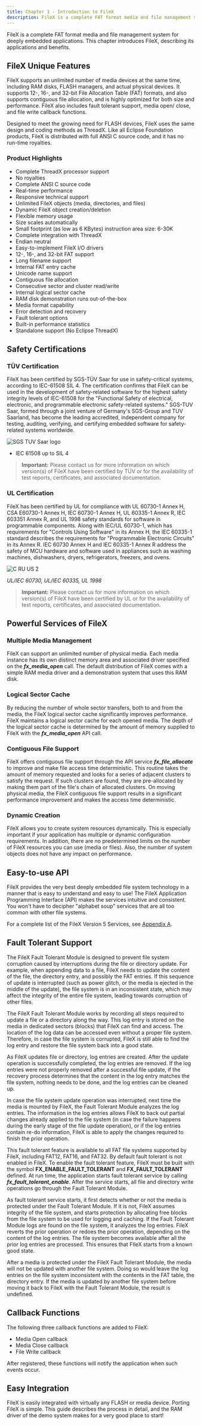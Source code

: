 ```yaml
---
title: Chapter 1 - Introduction to FileX
description: FileX is a complete FAT format media and file management system for deeply embedded applications.
---
```



FileX is a complete FAT format media and file management system for deeply embedded applications. This chapter introduces FileX, describing its applications and benefits.

## FileX Unique Features

FileX supports an unlimited number of media devices at the same time, including RAM disks, FLASH managers, and actual physical devices. It supports 12-, 16-, and 32-bit File Allocation Table (FAT) formats, and also supports contiguous file allocation, and is highly optimized for both size and performance. FileX also includes fault tolerant support, media open/ close, and file write callback functions.

Designed to meet the growing need for FLASH devices, FileX uses the same design and coding methods as ThreadX. Like all Eclipse Foundation products, FileX is distributed with full ANSI C source code, and it has no run-time royalties.

### Product Highlights

- Complete ThreadX processor support
- No royalties
- Complete ANSI C source code
- Real-time performance
- Responsive technical support
- Unlimited FileX objects (media, directories, and files)
- Dynamic FileX object creation/deletion
- Flexible memory usage
- Size scales automatically
- Small footprint (as low as 6 KBytes) instruction area size: 6-30K
- Complete integration with ThreadX
- Endian neutral
- Easy-to-implement FileX I/O drivers
- 12-, 16-, and 32-bit FAT support
- Long filename support
- Internal FAT entry cache
- Unicode name support
- Contiguous file allocation
- Consecutive sector and cluster read/write
- Internal logical sector cache
- RAM disk demonstration runs out-of-the-box
- Media format capability
- Error detection and recovery
- Fault tolerant options
- Built-in performance statistics
- Standalone support (No Eclipse ThreadX)

## Safety Certifications

### TÜV Certification

FileX has been certified by SGS-TÜV Saar for use in safety-critical systems, according to IEC-61508 SIL 4. The certification confirms that FileX can be used in the development of safety-related software for the highest safety integrity levels of IEC-61508 for the "Functional Safety of electrical, electronic, and programmable electronic safety-related systems." SGS-TUV Saar, formed through a joint venture of Germany's SGS-Group and TUV Saarland, has become the leading accredited, independent company for testing, auditing, verifying, and certifying embedded software for safety-related systems worldwide.

![SGS TUV Saar logo](../media/user-guide/sgs-tuv-saar-logo.png)

- IEC 61508 up to SIL 4

> **Important:** Please contact us for more information on which version(s) of FileX have been certified by TÜV or for the availability of test reports, certificates, and associated documentation.

### UL Certification

FileX has been certified by UL for compliance with UL 60730-1 Annex H, CSA E60730-1 Annex H, IEC 60730-1 Annex H, UL 60335-1 Annex R, IEC 603351 Annex R, and UL 1998 safety standards for software in programmable components. Along with IEC/UL 60730-1, which has requirements for "Controls Using Software" in its Annex H, the IEC 60335-1 standard describes the requirements for "Programmable Electronic Circuits" in its Annex R. IEC 60730 Annex H and IEC 60335-1 Annex R address the safety of MCU hardware and software used in appliances such as washing machines, dishwashers, dryers, refrigerators, freezers, and ovens.

![C RU US 2](../media/user-guide/c-ru-us-logo.png)

_UL/IEC 60730, UL/IEC 60335, UL 1998_

> **Important:** Please contact us for more information on which version(s) of FileX have been certified by UL or for the availability of test reports, certificates, and associated documentation.

## Powerful Services of FileX

### Multiple Media Management

FileX can support an unlimited number of physical media. Each media instance has its own distinct memory area and associated driver specified on the **_fx_media_open_** call. The default distribution of FileX comes with a simple RAM media driver and a demonstration system that uses this RAM disk.

### Logical Sector Cache

By reducing the number of whole sector transfers, both to and from the media, the FileX logical sector cache significantly improves performance. FileX maintains a logical sector cache for each opened media. The depth of the logical sector cache is determined by the amount of memory supplied to FileX with the **_fx_media_open_** API call.

### Contiguous File Support

FileX offers contiguous file support through the API service **_fx_file_allocate_** to improve and make file access time deterministic. This routine takes the amount of memory requested and looks for a series of adjacent clusters to satisfy the request. If such clusters are found, they are pre-allocated by making them part of the file's chain of allocated clusters. On moving physical media, the FileX contiguous file support results in a significant performance improvement and makes the access time deterministic.

### Dynamic Creation

FileX allows you to create system resources dynamically. This is especially important if your application has
multiple or dynamic configuration requirements. In addition, there are no predetermined limits on the number of FileX resources you can use (media or files). Also, the number of system objects does not have any
impact on performance.

## Easy-to-use API

FileX provides the very best deeply embedded file system technology in a manner that is easy to understand and easy to use! The FileX Application Programming Interface (API) makes the services intuitive and consistent. You won't have to decipher "alphabet soup" services that are all too common with other file systems.

For a complete list of the FileX Version 5 Services, see [Appendix A](appendix-a).

## Fault Tolerant Support

The FileX Fault Tolerant Module is designed to prevent file system corruption caused by interruptions during the file or directory update. For example, when appending data to a file, FileX needs to update the content of the file, the directory entry, and possibly the FAT entries. If this sequence of update is interrupted (such as power glitch, or the media is ejected in the middle of the update), the file system is in an inconsistent state, which may affect the integrity of the entire file system, leading towards corruption of other files.

The FileX Fault Tolerant Module works by recording all steps required to update a file or a directory along the way. This log entry is stored on the media in dedicated sectors (blocks) that FileX can find and access. The location of the log data can be accessed even without a proper file system. Therefore, in case the file system is corrupted, FileX is still able to find the log entry and restore the file system back into a good state.

As FileX updates file or directory, log entries are created. After the update operation is successfully completed, the log entries are removed. If the log entries were not properly removed after a successful file update, if the recovery process determines that the content in the log entry matches the file system, nothing needs to be done, and the log entries can be cleaned up.

In case the file system update operation was interrupted, next time the media is mounted by FileX, the Fault Tolerant Module analyzes the log entries. The information in the log entries allows FileX to back out partial changes already applied to the file system (in case the failure happens during the early stage of the file update operation), or if the log entries contain re-do information, FileX is able to apply the changes required to finish the prior operation.

This fault tolerant feature is available to all FAT file systems supported by FileX, including FAT12, FAT16, and FAT32. By default fault tolerant is not enabled in FileX. To enable the fault tolerant feature, FileX must be built with the symbol **FX_ENABLE_FAULT_TOLERANT** and **FX_FAULT_TOLERANT** defined. At run time, the application starts fault tolerant service by calling **_fx_fault_tolerant_enable_**.
After the service starts, all file and directory write operations go through the Fault Tolerant Module.

As fault tolerant service starts, it first detects whether or not the media is protected under the Fault Tolerant Module. If it is not, FileX assumes integrity of the file system, and starts protection by allocating free blocks from the file system to be used for logging and caching. If the Fault Tolerant Module logs are found on the file system, it analyzes the log entries. FileX reverts the prior operation or redoes the prior operation, depending on the content of the log entries. The file system becomes available after all the prior log entries are processed. This ensures that FIleX starts from a known good state.

After a media is protected under the FileX Fault Tolerant Module, the media will not be updated with another file system. Doing so would leave the log entries on the file system inconsistent with the contents in the FAT table, the directory entry. If the media is updated by another file system before moving it back to FileX with the Fault Tolerant Module, the result is undefined.

## Callback Functions

The following three callback functions are added to FileX:

- Media Open callback
- Media Close callback
- File Write callback

After registered, these functions will notify the application when such events occur.

## Easy Integration

FileX is easily integrated with virtually any FLASH or media device. Porting FileX is simple. This guide describes the process in detail, and the RAM driver of the demo system makes for a very good place to start!

